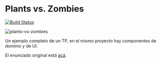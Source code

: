 # Plants vs. Zombies

[![Build Status](https://travis-ci.org/uqbar-project/eg-plants-vs-zombies-ui-arena-xtend.svg?branch=master)](https://travis-ci.org/uqbar-project/eg-plants-vs-zombies-ui-arena-xtend)

![plants-vs-zombies](https://cloud.githubusercontent.com/assets/4549002/17307062/97ab80fc-5809-11e6-8760-a678f7baf70e.png)

Un ejemplo completo de un TP, en el mismo proyecto hay componentes de dominio y de UI.

El enunciado original está [acá](https://sites.google.com/site/programacionui/material/tps/plantas-vs-zombies).
